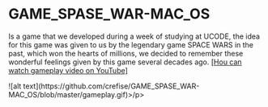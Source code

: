# GAME_SPASE_WAR-MAC_OS
Is a game that we developed during a week of studying at UCODE, the idea for this game was given to us by the legendary game SPACE WARS in the past, which won the hearts of millions, we decided to remember these wonderful feelings given by this game several decades ago.
</b><a href="https://youtu.be/RzYbPhJxDvE" class="my-link">[Нou can watch gameplay video on YouTube]</a>
<p> ![alt text](https://github.com/crefise/GAME_SPASE_WAR-MAC_OS/blob/master/gameplay.gif)>/p>
